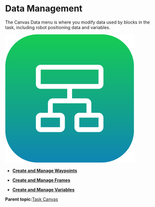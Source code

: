 # Data Management

The Canvas Data menu is where you modify data used by blocks in the task, including robot positioning data and variables.

![](../Images/TaskCanvas/TaskCanvas-Icon.png)

-   **[Create and Manage Waypoints](../TaskCanvas/CreateAndManageWaypoints.md)**  

-   **[Create and Manage Frames](../TaskCanvas/CreateAndManageFrames.md)**  

-   **[Create and Manage Variables](../TaskCanvas/CreateAndManageVariables.md)**  


**Parent topic:**[Task Canvas](../TaskCanvas/TaskCanvasOverview.md)

